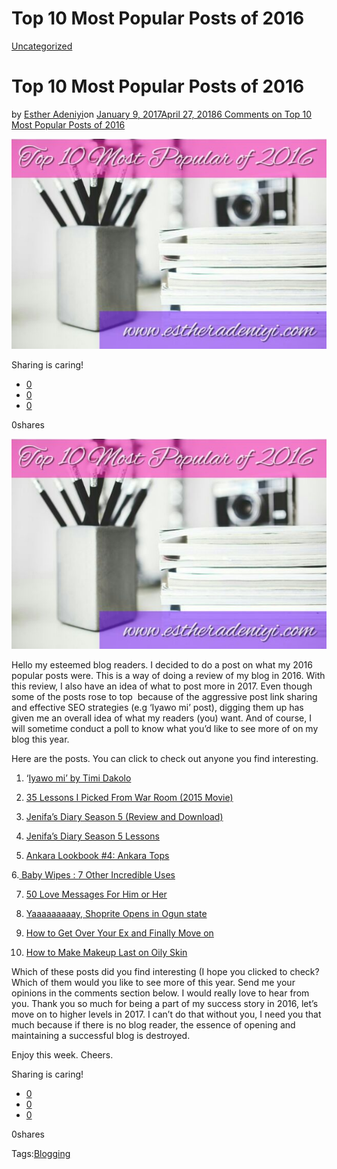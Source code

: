# Top 10 Most Popular Posts of 2016

[Uncategorized](https://estheradeniyi.com/category/uncategorized/)
# Top 10 Most Popular Posts of 2016

by [Esther Adeniyi](https://estheradeniyi.com/author/esther-adeniyi/)on [January 9, 2017April 27, 2018](https://estheradeniyi.com/top-10-most-popular-posts-of-2016/)[6 Comments on Top 10 Most Popular Posts of 2016](https://estheradeniyi.com/top-10-most-popular-posts-of-2016/#comments)

![](images/Top10mostpopularposts.jpg)

Sharing is caring!

- [0](https://www.facebook.com/sharer/sharer.php?u=https%3A%2F%2Festheradeniyi.com%2Ftop-10-most-popular-posts-of-2016%2F&amp;t=Top%2010%20Most%20Popular%20Posts%20of%202016)
- [0](https://twitter.com/intent/tweet?text=Top%2010%20Most%20Popular%20Posts%20of%202016&amp;url=https%3A%2F%2Festheradeniyi.com%2Ftop-10-most-popular-posts-of-2016%2F)
- [0](#)

0shares

[![Top 10](images/Top10mostpopularposts.jpg)](images/Top10mostpopularposts.jpg)

 Hello my esteemed blog readers. I decided to do a post on what my 2016 popular posts were. This is a way of doing a review of my blog in 2016. With this review, I also have an idea of what to post more in 2017. Even though some of the posts rose to top &#xA0;because of the aggressive post link sharing and effective SEO strategies (e.g &#x2018;Iyawo mi&#x2019; post), digging them up has given me an overall idea of what my readers (you) want. And of course, I will sometime conduct a poll to know what you&#x2019;d like to see more of on my blog this year.

Here are the posts. You can click to check out anyone you find interesting.

1. &#x2018;[Iyawo mi&#x2019; by Timi Dakolo](https://www.estheradeniyi.com/iyawo-mi-by-timi-dakolo-lyrics?m=1)

2. [35 Lessons I Picked From War Room (2015 Movie) ](https://www.estheradeniyi.com/35-lessons-i-picked-from-war-room-2015?m=1)

3. [Jenifa&#x2019;s Diary Season 5 (Review and Download)](https://www.estheradeniyi.com/jenifas-diary-season-5-review-and?m=1)

4. [Jenifa&#x2019;s Diary Season 5 Lessons](https://www.estheradeniyi.com/jenifas-diary-season-5-lessons?m=1)

5. [Ankara Lookbook #4: Ankara Tops](https://www.estheradeniyi.com/ankara-lookbook-4-ankara-tops?m=1)

6.[ Baby Wipes : 7 Other Incredible Uses](https://www.estheradeniyi.com/baby-wipes-7-other-incredible-uses)

7. [50 Love Messages For Him or Her](https://www.estheradeniyi.com/love-messages-her-him?m=1)

8. [Yaaaaaaaaay, Shoprite Opens in Ogun state](https://www.estheradeniyi.com/yaaaaaaaaay-shoprite-opens-in-ogun-state?m=1)

9. [How to Get Over Your Ex and Finally Move on](https://www.estheradeniyi.com/how-to-get-over-your-ex-and-finally?m=1)

10. [How to Make Makeup Last on Oily Skin](https://www.estheradeniyi.com/how-to-make-makeup-last-on-oily-skin?m=1)

Which of these posts did you find interesting (I hope you clicked to check? Which of them would you like to see more of this year. Send me your opinions in the comments section below. I would really love to hear from you. Thank you so much for being a part of my success story in 2016, let&#x2019;s move on to higher levels in 2017. I can&#x2019;t do that without you, I need you that much because if there is no blog reader, the essence of opening and maintaining a successful blog is destroyed.

Enjoy this week. Cheers.

Sharing is caring!

- [0](https://www.facebook.com/sharer/sharer.php?u=https%3A%2F%2Festheradeniyi.com%2Ftop-10-most-popular-posts-of-2016%2F&amp;t=Top%2010%20Most%20Popular%20Posts%20of%202016)
- [0](https://twitter.com/intent/tweet?text=Top%2010%20Most%20Popular%20Posts%20of%202016&amp;url=https%3A%2F%2Festheradeniyi.com%2Ftop-10-most-popular-posts-of-2016%2F)
- [0](#)

0shares

Tags:[Blogging](https://estheradeniyi.com/tag/blogging/)
